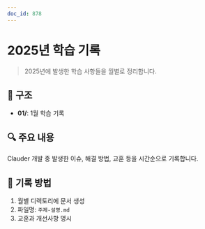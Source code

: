 ```yaml
---
doc_id: 878
---
```


# 2025년 학습 기록

> 2025년에 발생한 학습 사항들을 월별로 정리합니다.

## 📁 구조

- **01/**: 1월 학습 기록

## 🔍 주요 내용

Clauder 개발 중 발생한 이슈, 해결 방법, 교훈 등을 시간순으로 기록합니다.

## 📌 기록 방법

1. 월별 디렉토리에 문서 생성
2. 파일명: `주제-설명.md`
3. 교훈과 개선사항 명시